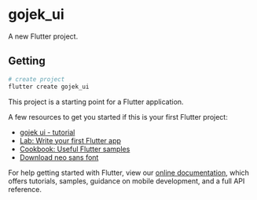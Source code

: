 # gojek_ui

A new Flutter project.

## Getting 
```bash
# create project
flutter create gojek_ui
```

This project is a starting point for a Flutter application.

A few resources to get you started if this is your first Flutter project:
- [gojek ui - tutorial](https://medium.com/@riz_maulana/membangun-landing-page-aplikasi-go-jek-dengan-flutter-sdk-bagian-1-3-531d0cd537db)
- [Lab: Write your first Flutter app](https://flutter.dev/docs/get-started/codelab)
- [Cookbook: Useful Flutter samples](https://flutter.dev/docs/cookbook)
- [Download neo sans font](https://www.dafontfree.co/neo-sans-font-free-download/)

For help getting started with Flutter, view our
[online documentation](https://flutter.dev/docs), which offers tutorials,
samples, guidance on mobile development, and a full API reference.
